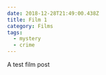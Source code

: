 ```yaml
---
date: 2018-12-28T21:49:00.438Z
title: Film 1
category: Films
tags:
  - mystery
  - crime
---
```

A test film post
